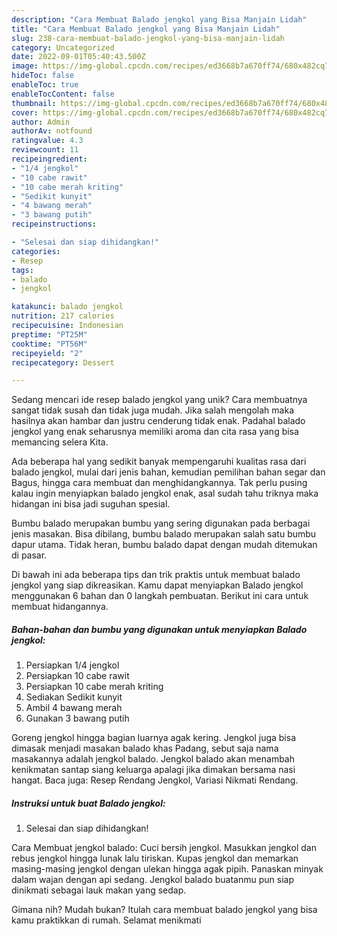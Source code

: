 ```yaml
---
description: "Cara Membuat Balado jengkol yang Bisa Manjain Lidah"
title: "Cara Membuat Balado jengkol yang Bisa Manjain Lidah"
slug: 238-cara-membuat-balado-jengkol-yang-bisa-manjain-lidah
category: Uncategorized
date: 2022-09-01T05:40:43.500Z
image: https://img-global.cpcdn.com/recipes/ed3668b7a670ff74/680x482cq70/balado-jengkol-foto-resep-utama.jpg
hideToc: false
enableToc: true
enableTocContent: false
thumbnail: https://img-global.cpcdn.com/recipes/ed3668b7a670ff74/680x482cq70/balado-jengkol-foto-resep-utama.jpg
cover: https://img-global.cpcdn.com/recipes/ed3668b7a670ff74/680x482cq70/balado-jengkol-foto-resep-utama.jpg
author: Admin
authorAv: notfound
ratingvalue: 4.3
reviewcount: 11
recipeingredient:
- "1/4 jengkol"
- "10 cabe rawit"
- "10 cabe merah kriting"
- "Sedikit kunyit"
- "4 bawang merah"
- "3 bawang putih"
recipeinstructions:

- "Selesai dan siap dihidangkan!"
categories:
- Resep
tags:
- balado
- jengkol

katakunci: balado jengkol 
nutrition: 217 calories
recipecuisine: Indonesian
preptime: "PT25M"
cooktime: "PT56M"
recipeyield: "2"
recipecategory: Dessert

---
```





Sedang mencari ide resep balado jengkol yang unik? Cara membuatnya sangat tidak susah dan tidak juga mudah. Jika salah mengolah maka hasilnya akan hambar dan justru cenderung tidak enak. Padahal balado jengkol yang enak seharusnya memiliki aroma dan cita rasa yang bisa memancing selera Kita.





Ada beberapa hal yang sedikit banyak mempengaruhi kualitas rasa dari balado jengkol, mulai dari jenis bahan, kemudian pemilihan bahan segar dan Bagus, hingga cara membuat dan menghidangkannya. Tak perlu pusing kalau ingin menyiapkan balado jengkol enak,      asal sudah tahu triknya maka hidangan ini bisa jadi suguhan spesial.














Bumbu balado merupakan bumbu yang sering digunakan pada berbagai jenis masakan. Bisa dibilang, bumbu balado merupakan salah satu bumbu dapur utama. Tidak heran, bumbu balado dapat dengan mudah ditemukan di pasar.






Di bawah ini ada beberapa tips dan trik praktis untuk membuat balado jengkol yang siap dikreasikan. Kamu dapat menyiapkan Balado jengkol menggunakan 6 bahan dan 0 langkah pembuatan. Berikut ini cara untuk membuat hidangannya.

<!--inarticleads1-->

##### Bahan-bahan dan bumbu yang digunakan untuk menyiapkan Balado jengkol:

1. Persiapkan 1/4 jengkol
1. Persiapkan 10 cabe rawit
1. Persiapkan 10 cabe merah kriting
1. Sediakan Sedikit kunyit
1. Ambil 4 bawang merah
1. Gunakan 3 bawang putih


Goreng jengkol hingga bagian luarnya agak kering. Jengkol juga bisa dimasak menjadi masakan balado khas Padang, sebut saja nama masakannya adalah jengkol balado. Jengkol balado akan menambah kenikmatan santap siang keluarga apalagi jika dimakan bersama nasi hangat. Baca juga: Resep Rendang Jengkol, Variasi Nikmati Rendang. 

<!--inarticleads2-->

##### Instruksi untuk buat Balado jengkol:


1. Selesai dan siap dihidangkan!

Cara Membuat jengkol balado: Cuci bersih jengkol. Masukkan jengkol dan rebus jengkol hingga lunak lalu tiriskan. Kupas jengkol dan memarkan masing-masing jengkol dengan ulekan hingga agak pipih. Panaskan minyak dalam wajan dengan api sedang. Jengkol balado buatanmu pun siap dinikmati sebagai lauk makan yang sedap. 

Gimana nih? Mudah bukan? Itulah cara membuat balado jengkol yang bisa kamu praktikkan di rumah. Selamat menikmati

